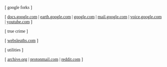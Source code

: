<font face="calibri">
[ google forks ]

[ [docs.google.com](http://docs.google.com) |
[earth.google.com](http://earth.google.com/web) |
[google.com](http://www.google.com) |
[mail.google.com](http://mail.google.com) |
[voice.google.com](http://voice.google.com) |
[youtube.com](http://www.youtube.com) ]

[ true crime ]

[ [websleuths.com](http://www.websleuths.com) ]

[ utilities ]

[ [archive.org](http://www.archive.org) |
[protonmail.com](http://www.protonmail.com) |
[reddit.com](http://www.reddit.com) ]
</font>
